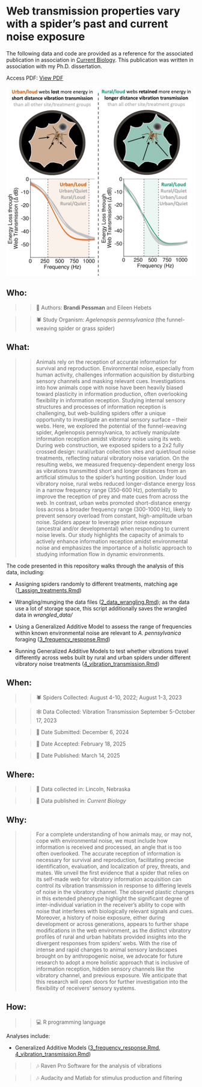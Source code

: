 # Web transmission properties vary with a spider’s past and current noise exposure

The following data and code are provided as a reference for the associated publication in association in [Current Biology](https://doi.org/10.1111/eea.13487). This publication was written in association with my Ph.D. dissertation.

Access PDF: [View PDF](./Pessman_Hebets_2025.pdf)

![Alt text](./graph_abs.jpg)

## Who:

> > 👩 Authors: **Brandi Pessman** and Eileen Hebets

> > 🕷️ S️tudy Organism: *Agelenopsis pennsylvanica* (the funnel-weaving spider or grass spider)

## What:

> > Animals rely on the reception of accurate information for survival and reproduction. Environmental noise, especially from human activity, challenges information acquisition by disturbing sensory channels and masking relevant cues. Investigations into how animals cope with noise have been heavily biased toward plasticity in information production, often overlooking flexibility in information reception. Studying internal sensory structures and processes of information reception is challenging, but web-building spiders offer a unique opportunity to investigate an external sensory surface – their webs. Here, we explored the potential of the funnel-weaving spider, Agelenopsis pennsylvanica, to actively manipulate information reception amidst vibratory noise using its web. During web construction, we exposed spiders to a 2x2 fully crossed design: rural/urban collection sites and quiet/loud noise treatments, reflecting natural vibratory noise variation. On the resulting webs, we measured frequency-dependent energy loss as vibrations transmitted short and longer distances from an artificial stimulus to the spider’s hunting position. Under loud vibratory noise, rural webs reduced longer-distance energy loss in a narrow frequency range (350-600 Hz), potentially to improve the reception of prey and mate cues from across the web. In contrast, urban webs promoted short-distance energy loss across a broader frequency range (300-1000 Hz), likely to prevent sensory overload from constant, high-amplitude urban noise. Spiders appear to leverage prior noise exposure (ancestral and/or developmental) when responding to current noise levels. Our study highlights the capacity of animals to actively enhance information reception amidst environmental noise and emphasizes the importance of a holistic approach to studying information flow in dynamic environments.

The code presented in this repository walks through the analysis of this data, including:

-   Assigning spiders randomly to different treatments, matching age ([1_assign_treatments.Rmd](./1_assign_treatments.Rmd))

-   Wrangling/munging the data files ([2_data_wrangling.Rmd](./2_data_wrangling.Rmd)); as the data use a lot of storage space, this script additionally saves the wrangled data in *wrangled_data/* 

-   Using a Generalized Additive Model to assess the range of frequencies within known environmental noise are relevant to *A. pennsylvanica* foraging ([3_frequency_response.Rmd](./3_frequency_response.Rmd))

-   Running Generalized Additive Models to test whether vibrations travel differently across webs built by rural and urban spiders under different vibratory noise treatments ([4_vibration_transmission.Rmd](./4_vibration_transmission.Rmd))

## When:

> > 🕷 Spiders Collected: August 4-10, 2022; August 1-3, 2023

> > 🕸️ Data Collected: Vibration Transmission September 5-October 17, 2023

> > 📖 Date Submitted: December 6, 2024

> > 📖 Date Accepted: February 18, 2025

> > 📖 Date Published: March 14, 2025

## Where:

> > 📓 Data collected in: Lincoln, Nebraska

> > 📖 Data published in: *Current Biology*

## Why:

> > For a complete understanding of how animals may, or may not, cope with environmental noise, we must include how information is received and processed, an angle that is too often overlooked. The accurate reception of information is necessary for survival and reproduction, facilitating precise identification, evaluation, and localization of prey, threats, and mates. We unveil the first evidence that a spider that relies on its self-made web for vibratory information acquisition can control its vibration transmission in response to differing levels of noise in the vibratory channel. The observed plastic changes in this extended phenotype highlight the significant degree of inter-individual variation in the receiver’s ability to cope with noise that interferes with biologically relevant signals and cues. Moreover, a history of noise exposure, either during development or across generations, appears to further shape modifications in the web environment, as the distinct vibratory profiles of rural and urban habitats provided insights into the divergent responses from spiders’ webs. With the rise of intense and rapid changes to animal sensory landscapes brought on by anthropogenic noise, we advocate for future research to adopt a more holistic approach that is inclusive of information reception, hidden sensory channels like the vibratory channel, and previous exposure. We anticipate that this research will open doors for further investigation into the flexibility of receivers’ sensory systems.    

## How:

> > 💻 R programming language

Analyses include:

-   Generalized Additive Models ([3_frequency_response.Rmd](./3_frequency_response.Rmd), [4_vibration_transmission.Rmd](./4_vibration_transmission.Rmd))

> > 🎶️ Raven Pro Software for the analysis of vibrations

> > 🎶 Audacity and Matlab for stimulus production and filtering

